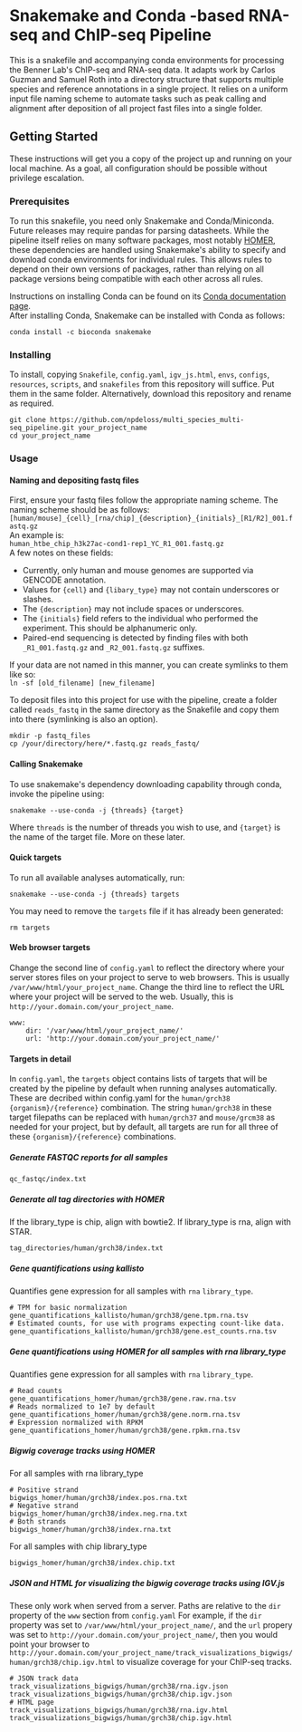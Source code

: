 # Snakemake and Conda -based RNA-seq and ChIP-seq Pipeline
This is a snakefile and accompanying conda environments for processing the Benner Lab's ChIP-seq and RNA-seq data. It adapts work by Carlos Guzman and Samuel Roth into a directory structure that supports multiple species and reference annotations in a single project. It relies on a uniform input file naming scheme to automate tasks such as peak calling and alignment after deposition of all project fast files into a single folder.

## Getting Started
These instructions will get you a copy of the project up and running on your local machine. As a goal, all configuration should be possible without privilege escalation.

### Prerequisites
To run this snakefile, you need only Snakemake and Conda/Miniconda. Future releases may require pandas for parsing datasheets.
While the pipeline itself relies on many software packages, most notably [HOMER](http://homer.ucsd.edu/homer/), these dependencies are handled using Snakemake's ability to specify and download conda environments for individual rules. This allows rules to depend on their own versions of packages, rather than relying on all package versions being compatible with each other across all rules.

Instructions on installing Conda can be found on its [Conda documentation page](https://conda.io/docs/user-guide/install/).  
After installing Conda, Snakemake can be installed with Conda as follows:
```
conda install -c bioconda snakemake 
```

### Installing
To install, copying `Snakefile`, `config.yaml`, `igv_js.html`, `envs`, `configs`, `resources`, `scripts`, and `snakefiles` from this repository will suffice. Put them in the same folder. Alternatively, download this repository and rename as required.

```
git clone https://github.com/npdeloss/multi_species_multi-seq_pipeline.git your_project_name
cd your_project_name
```

### Usage
#### Naming and depositing fastq files
First, ensure your fastq files follow the appropriate naming scheme. The naming scheme should be as follows:  
`[human/mouse]_{cell}_[rna/chip]_{description}_{initials}_[R1/R2]_001.fastq.gz`  
An example is:  
`human_htbe_chip_h3k27ac-cond1-rep1_YC_R1_001.fastq.gz`  
A few notes on these fields:
* Currently, only human and mouse genomes are supported via GENCODE annotation.
* Values for `{cell}` and `{libary_type}` may not contain underscores or slashes.
* The `{description}` may not include spaces or underscores.
* The `{initials}` field refers to the individual who performed the experiment. This should be alphanumeric only.
* Paired-end sequencing is detected by finding files with both `_R1_001.fastq.gz` and `_R2_001.fastq.gz` suffixes.

If your data are not named in this manner, you can create symlinks to them like so:  
`ln -sf [old_filename] [new_filename]`  

To deposit files into this project for use with the pipeline, create a folder called `reads_fastq` in the same directory as the Snakefile and copy them into there (symlinking is also an option).  
```
mkdir -p fastq_files
cp /your/directory/here/*.fastq.gz reads_fastq/
```

#### Calling Snakemake
To use snakemake's dependency downloading capability through conda, invoke the pipeline using:
```
snakemake --use-conda -j {threads} {target}
```
Where `threads` is the number of threads you wish to use, and `{target}` is the name of the target file. More on these later.

#### Quick targets
To run all available analyses automatically, run:
```
snakemake --use-conda -j {threads} targets
```

You may need to remove the `targets` file if it has already been generated:
```
rm targets
```

#### Web browser targets
Change the second line of `config.yaml` to reflect the directory where your server stores files on your project to serve to web browsers. This is usually `/var/www/html/your_project_name`. Change the third line to reflect the URL where your project will be served to the web. Usually, this is `http://your.domain.com/your_project_name`.

```
www:
    dir: '/var/www/html/your_project_name/'
    url: 'http://your.domain.com/your_project_name/'
```

#### Targets in detail
In `config.yaml`, the `targets` object contains lists of targets that will be created by the pipeline by default when running analyses automatically. These are decribed within config.yaml for the `human/grch38` `{organism}/{reference}` combination. The string `human/grch38` in these target filepaths can be replaced with `human/grch37` and `mouse/grcm38` as needed for your project, but by default, all targets are run for all three of these `{organism}/{reference}` combinations.

##### Generate FASTQC reports for all samples
```
qc_fastqc/index.txt
```
##### Generate all tag directories with HOMER
If the library_type is chip, align with bowtie2. If library_type is rna, align with STAR.
```
tag_directories/human/grch38/index.txt
```

##### Gene quantifications using kallisto
Quantifies gene expression for all samples with `rna` `library_type`.
```
# TPM for basic normalization
gene_quantifications_kallisto/human/grch38/gene.tpm.rna.tsv
# Estimated counts, for use with programs expecting count-like data.
gene_quantifications_kallisto/human/grch38/gene.est_counts.rna.tsv
```
##### Gene quantifications using HOMER for all samples with rna library_type
Quantifies gene expression for all samples with `rna` `library_type`.
```
# Read counts
gene_quantifications_homer/human/grch38/gene.raw.rna.tsv
# Reads normalized to 1e7 by default
gene_quantifications_homer/human/grch38/gene.norm.rna.tsv
# Expression normalized with RPKM
gene_quantifications_homer/human/grch38/gene.rpkm.rna.tsv
```
##### Bigwig coverage tracks using HOMER
For all samples with rna library_type
```
# Positive strand
bigwigs_homer/human/grch38/index.pos.rna.txt
# Negative strand
bigwigs_homer/human/grch38/index.neg.rna.txt
# Both strands
bigwigs_homer/human/grch38/index.rna.txt
```

For all samples with chip library_type
```
bigwigs_homer/human/grch38/index.chip.txt
```

##### JSON and HTML for visualizing the bigwig coverage tracks using IGV.js
These only work when served from a server. Paths are relative to the `dir` property of the `www` section from `config.yaml`
For example, if the `dir` property was set to `/var/www/html/your_project_name/`, and the `url` propery was set to `http://your.domain.com/your_project_name/`, then you would point your browser to `http://your.domain.com/your_project_name/track_visualizations_bigwigs/human/grch38/chip.igv.html` to visualize coverage for your ChIP-seq tracks.
```
# JSON track data
track_visualizations_bigwigs/human/grch38/rna.igv.json
track_visualizations_bigwigs/human/grch38/chip.igv.json
# HTML page
track_visualizations_bigwigs/human/grch38/rna.igv.html
track_visualizations_bigwigs/human/grch38/chip.igv.html
```
